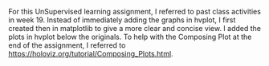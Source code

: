 For this UnSupervised learning assignment, I referred to past class activities in week 19. Instead of immediately adding the graphs in hvplot, I first created then in matplotlib to give a more clear and concise view. I added the plots in hvplot below the originals. To help with the Composing Plot at the end of the assignment, I referred to https://holoviz.org/tutorial/Composing_Plots.html.